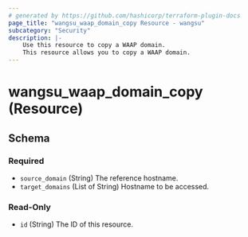 ```yaml
---
# generated by https://github.com/hashicorp/terraform-plugin-docs
page_title: "wangsu_waap_domain_copy Resource - wangsu"
subcategory: "Security"
description: |-
    Use this resource to copy a WAAP domain.
    This resource allows you to copy a WAAP domain.
---
```


# wangsu_waap_domain_copy (Resource)





<!-- schema generated by tfplugindocs -->
## Schema

### Required

- `source_domain` (String) The reference hostname.
- `target_domains` (List of String) Hostname to be accessed.

### Read-Only

- `id` (String) The ID of this resource.
